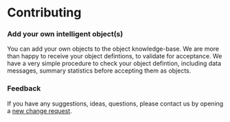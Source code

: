 
# Contributing

### Add your own intelligent object(s)
You can add your own objects to the object knowledge-base. We are more than happy to receive your object defintions, to validate for acceptance. We have a very simple procedure to check your object defintion, including data messages, summary statistics before accepting them as objects.

### Feedback
If you have any suggestions, ideas, questions, please contact us by opening a [new change request](https://github.com/sparvu/kb/issues).
